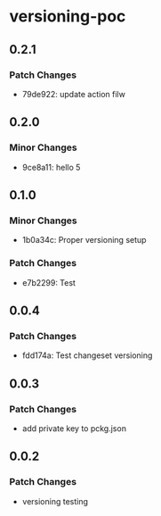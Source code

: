 # versioning-poc

## 0.2.1

### Patch Changes

- 79de922: update action filw

## 0.2.0

### Minor Changes

- 9ce8a11: hello 5

## 0.1.0

### Minor Changes

- 1b0a34c: Proper versioning setup

### Patch Changes

- e7b2299: Test

## 0.0.4

### Patch Changes

- fdd174a: Test changeset versioning

## 0.0.3

### Patch Changes

- add private key to pckg.json

## 0.0.2

### Patch Changes

- versioning testing
